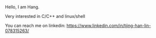 Hello, I am Hang. 

Very interested in C/C++ and linux/shell

You can reach me on linkedin: https://www.linkedin.com/in/tjing-han-lin-078315263/
